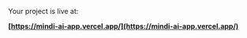 

Your project is live at:

**[https://mindi-ai-app.vercel.app/](https://mindi-ai-app.vercel.app/)**

